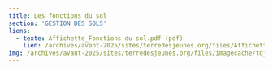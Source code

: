 ```yaml
---
title: Les fonctions du sol
section: 'GESTION DES SOLS'
liens:
  - texte: Affichette_Fonctions du sol.pdf (pdf)
    lien: /archives/avant-2025/sites/terredesjeunes.org/files/Affichette_Fonctions%20du%20sol.pdf
img: /archives/avant-2025/sites/terredesjeunes.org/files/imagecache/tdj_image_ressource/Screen%20Shot%202016-10-03%20at%208.18.56%20PM.png
---
```

